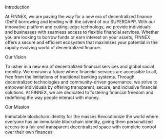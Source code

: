 Introduction

At FINNEX, we are paving the way for a new era of decentralized finance (DeFi) borrowing and lending with the advent of our SUPERDAPP. With our innovative platform and cutting-edge technology, we provide individuals and businesses with seamless access to flexible financial services. Whether you are looking to borrow funds or earn interest on your assets, FINNEX offers a secure and efficient ecosystem that maximizes your potential in the rapidly evolving world of decentralized finance.

Our Vision

To usher in a new era of decentralized financial services and global social mobility.
We envision a future where financial services are accessible to all, free from the limitations of traditional banking systems. Through decentralized technologies and community-driven governance, we strive to empower individuals by offering transparent, secure, and inclusive financial solutions. At FINNEX, we are dedicated to fostering financial freedom and redefining the way people interact with money.

Our Mission

Immutable blockchain identity for the masses
Revolutionize the world where everyone has an immutable blockchain identity, giving them personalized access to a fair and transparent decentralized space with complete control over their own finances

